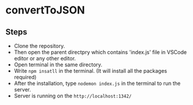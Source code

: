# convertToJSON

## Steps 
* Clone the repository.
* Then open the parent directpry which contains 'index.js' file in VSCode editor or any other editor.
* Open terminal in the same directory.
* Write `npm insatll` in the terminal. (It will install all the packages required)
* After the installation, type `nodemon index.js` in the terminal to run the server.
* Server is running on the `http://localhost:1342/`
